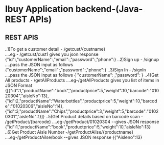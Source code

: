 # Ibuy Application backend-(Java-REST APIs)

## REST APIS

..1)To get a customer detail - /getcust/{custname}  
....eg:- /getcust/cust1 gives you json response {"id":,"customerName":,"email":,"password":,"phone":}
..2)Sign up - /signup  
....pass the JSON input as follows {"customerName":,"email":,"password":,"phone":}
..3)Sign In - /signIn
....pass the JSON input as follows { "customerName": ,"password": }
..4)Get All products - /getAllProducts
....eg-/getAllProducts  gives you list of items in JSON Format {[{"id":1,"productName":"book","productprice":5,"weight":10,"barcode":"01020304","aisleNo":13},{"id":2,"productName":"Waterbottles","productprice":5,"weight":10,"barcode":"01020306","aisleNo":14},{"id":3,"productName":"Chips","productprice":3,"weight":5,"barcode":"01020301","aisleNo":1}]}
..5)Get Product details based on barcode scan - /getProduct/{barcode}
....eg-/getProduct/01020304 --gives JSON response {"id":1,"productName":"book","productprice":5,"weight":10,"aisleNo":13}
..6)Get Product Aisle Number -/getProductAilse/{productname}
....eg-/getProductAilse/book --gives JSON response {{"Aisleno":13}




